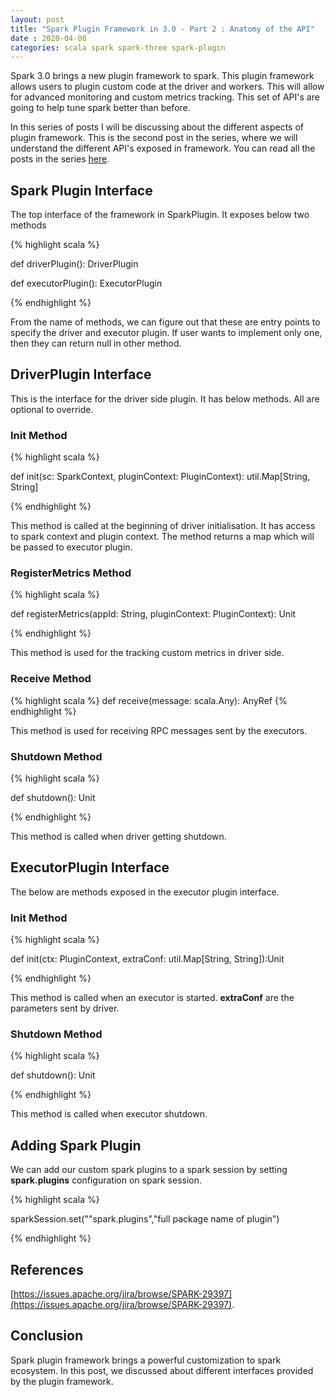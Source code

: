 ```yaml
---
layout: post
title: "Spark Plugin Framework in 3.0 - Part 2 : Anatomy of the API"
date : 2020-04-08
categories: scala spark spark-three spark-plugin
---
```

Spark 3.0 brings a new plugin framework to spark. This plugin framework allows users to plugin custom code at the driver and workers. This will allow for advanced monitoring and custom metrics tracking. This set of API's are going to help tune spark better than before.

In this series of posts I will be discussing about the different aspects of plugin framework. This is the second post in the series, where we will understand the different API's exposed in framework. You can read all the posts in the series [here](/categories/spark-plugin).


## Spark Plugin Interface

The top interface of the framework in SparkPlugin. It exposes below two methods

{% highlight scala %}

def driverPlugin(): DriverPlugin

def executorPlugin(): ExecutorPlugin 

{% endhighlight %}

From the name of methods, we can figure out that these are entry points to specify the driver and executor plugin. If user wants to implement only one, then they can return null in other method.


## DriverPlugin Interface

This is the interface for the driver side plugin. It has below methods. All are optional to override.


### Init Method

{% highlight scala %}

def init(sc: SparkContext, pluginContext: PluginContext): util.Map[String, String] 

{% endhighlight %}

This method is called at the beginning of driver initialisation. It has access to spark context and plugin context. The method returns a map which will be passed to executor plugin.

### RegisterMetrics Method

{% highlight scala %}

def registerMetrics(appId: String, pluginContext: PluginContext): Unit 

{% endhighlight %}

This method is used for the tracking custom metrics in driver side.

### Receive Method

{% highlight scala %}
def receive(message: scala.Any): AnyRef 
{% endhighlight %}

This method is used for receiving RPC messages sent by the executors.


### Shutdown Method

{% highlight scala %}

def shutdown(): Unit

{% endhighlight %}

This method is called when driver getting shutdown.


## ExecutorPlugin Interface

The below are methods exposed in the executor plugin interface.

### Init Method

{% highlight scala %}

 def init(ctx: PluginContext, extraConf: util.Map[String, String]):Unit

{% endhighlight %}

This method is called when an executor is started. **extraConf** are the parameters sent by driver.

### Shutdown Method

{% highlight scala %}

def shutdown(): Unit 

{% endhighlight %}

This method is called when executor shutdown.

## Adding Spark Plugin

We can add our custom spark plugins to a spark session by setting **spark.plugins** configuration on spark session.

{% highlight scala %}

sparkSession.set(""spark.plugins","full package name of plugin")

{% endhighlight %}


## References

[https://issues.apache.org/jira/browse/SPARK-29397](https://issues.apache.org/jira/browse/SPARK-29397).


## Conclusion

Spark plugin framework brings a powerful customization to spark ecosystem. In this post, we discussed about different interfaces provided by the plugin framework.
